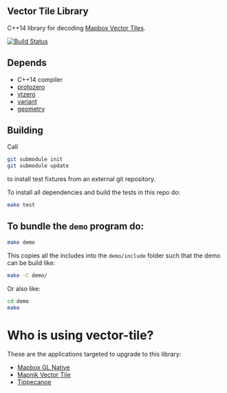 ## Vector Tile Library

C++14 library for decoding [Mapbox Vector Tiles](https://www.mapbox.com/vector-tiles/).

[![Build Status](https://travis-ci.org/mapbox/vector-tile.svg?branch=master)](https://travis-ci.org/mapbox/vector-tile)

## Depends

 - C++14 compiler
 - [protozero](https://github.com/mapbox/protozero)
 - [vtzero](https://github.com/mapbox/vtzero)
 - [variant](https://github.com/mapbox/variant)
 - [geometry](https://github.com/mapbox/geometry.hpp)


## Building

Call
```sh
git submodule init
git submodule update
```

to install test fixtures from an external git repository.

To install all dependencies and build the tests in this repo do:

```sh
make test
```

## To bundle the `demo` program do:

```sh
make demo
```

This copies all the includes into the `demo/include` folder such that the demo can be build like:

```sh
make -C demo/
```

Or also like:

```sh
cd demo
make
```

# Who is using vector-tile?

These are the applications targeted to upgrade to this library:

* [Mapbox GL Native](https://github.com/mapbox/mapbox-gl-native)
* [Mapnik Vector Tile](https://github.com/mapbox/mapnik-vector-tile)
* [Tippecanoe](https://github.com/mapbox/tippecanoe)
